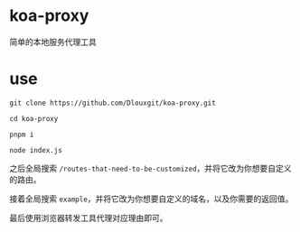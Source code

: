 # koa-proxy

简单的本地服务代理工具

# use

`git clone https://github.com/Dlouxgit/koa-proxy.git`

`cd koa-proxy`

`pnpm i`

`node index.js`



之后全局搜索 `/routes-that-need-to-be-customized`，并将它改为你想要自定义的路由。

接着全局搜索 `example`，并将它改为你想要自定义的域名，以及你需要的返回值。

最后使用浏览器转发工具代理对应理由即可。